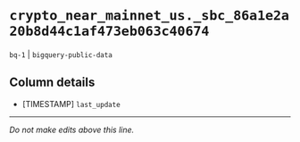 # `crypto_near_mainnet_us._sbc_86a1e2a20b8d44c1af473eb063c40674`
`bq-1` | `bigquery-public-data`

## Column details
* [TIMESTAMP] `last_update`

-------------------------------------------------------------------------------
*Do not make edits above this line.*
